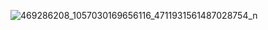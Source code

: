 ![469286208_1057030169656116_4711931561487028754_n](https://github.com/user-attachments/assets/6bac433a-c49b-4ced-82a4-d0f55a48df92)
